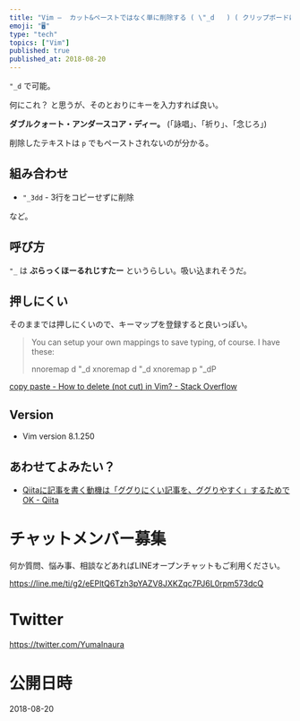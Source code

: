 ```yaml
---
title: "Vim —  カット&ペーストではなく単に削除する ( \"_d   ) ( クリップボードにコピーしない削除 ) "
emoji: "🖥"
type: "tech"
topics: ["Vim"]
published: true
published_at: 2018-08-20
---
```


`"_d` で可能。

何にこれ？ と思うが、そのとおりにキーを入力すれば良い。

**ダブルクォート・アンダースコア・ディー。**
(「詠唱」、「祈り」、「念じろ」)

削除したテキストは `p` でもペーストされないのが分かる。

## 組み合わせ

- `"_3dd` - 3行をコピーせずに削除

など。


## 呼び方

 `"_` は **ぶらっくほーるれじすたー** というらしい。吸い込まれそうだ。

## 押しにくい

そのままでは押しにくいので、キーマップを登録すると良いっぽい。

>You can setup your own mappings to save typing, of course. I have these:
>
>nnoremap <leader>d "_d
>xnoremap <leader>d "_d
>xnoremap <leader>p "_dP

[copy paste - How to delete (not cut) in Vim? - Stack Overflow](https://stackoverflow.com/questions/11993851/how-to-delete-not-cut-in-vim)



## Version

- Vim version 8.1.250

## あわせてよみたい？

- [Qiitaに記事を書く動機は「ググりにくい記事を、ググりやすく」するためでOK - Qiita](https://qiita.com/YumaInaura/items/e83df9a45836f7b2929b)








<!-- Update From Qiita API -->

# チャットメンバー募集


何か質問、悩み事、相談などあればLINEオープンチャットもご利用ください。

https://line.me/ti/g2/eEPltQ6Tzh3pYAZV8JXKZqc7PJ6L0rpm573dcQ





# Twitter


https://twitter.com/YumaInaura


<!-- Update From Qiita API -->



# 公開日時

2018-08-20
